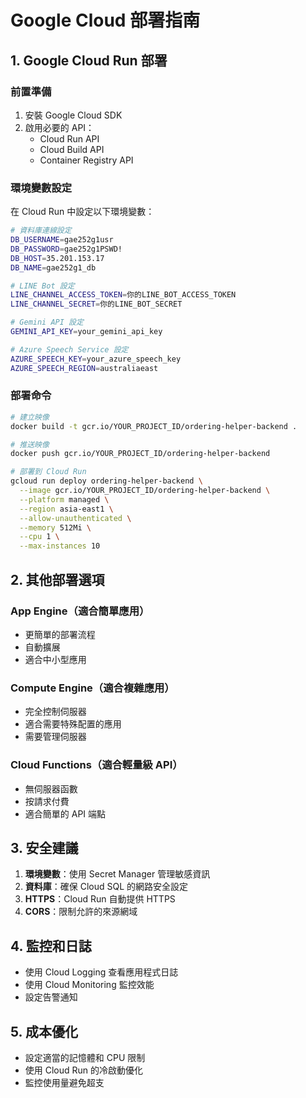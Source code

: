 # Google Cloud 部署指南

## 1. Google Cloud Run 部署

### 前置準備
1. 安裝 Google Cloud SDK
2. 啟用必要的 API：
   - Cloud Run API
   - Cloud Build API
   - Container Registry API

### 環境變數設定
在 Cloud Run 中設定以下環境變數：

```bash
# 資料庫連線設定
DB_USERNAME=gae252g1usr
DB_PASSWORD=gae252g1PSWD!
DB_HOST=35.201.153.17
DB_NAME=gae252g1_db

# LINE Bot 設定
LINE_CHANNEL_ACCESS_TOKEN=你的LINE_BOT_ACCESS_TOKEN
LINE_CHANNEL_SECRET=你的LINE_BOT_SECRET

# Gemini API 設定
GEMINI_API_KEY=your_gemini_api_key

# Azure Speech Service 設定
AZURE_SPEECH_KEY=your_azure_speech_key
AZURE_SPEECH_REGION=australiaeast
```

### 部署命令
```bash
# 建立映像
docker build -t gcr.io/YOUR_PROJECT_ID/ordering-helper-backend .

# 推送映像
docker push gcr.io/YOUR_PROJECT_ID/ordering-helper-backend

# 部署到 Cloud Run
gcloud run deploy ordering-helper-backend \
  --image gcr.io/YOUR_PROJECT_ID/ordering-helper-backend \
  --platform managed \
  --region asia-east1 \
  --allow-unauthenticated \
  --memory 512Mi \
  --cpu 1 \
  --max-instances 10
```

## 2. 其他部署選項

### App Engine（適合簡單應用）
- 更簡單的部署流程
- 自動擴展
- 適合中小型應用

### Compute Engine（適合複雜應用）
- 完全控制伺服器
- 適合需要特殊配置的應用
- 需要管理伺服器

### Cloud Functions（適合輕量級 API）
- 無伺服器函數
- 按請求付費
- 適合簡單的 API 端點

## 3. 安全建議

1. **環境變數**：使用 Secret Manager 管理敏感資訊
2. **資料庫**：確保 Cloud SQL 的網路安全設定
3. **HTTPS**：Cloud Run 自動提供 HTTPS
4. **CORS**：限制允許的來源網域

## 4. 監控和日誌

- 使用 Cloud Logging 查看應用程式日誌
- 使用 Cloud Monitoring 監控效能
- 設定告警通知

## 5. 成本優化

- 設定適當的記憶體和 CPU 限制
- 使用 Cloud Run 的冷啟動優化
- 監控使用量避免超支 